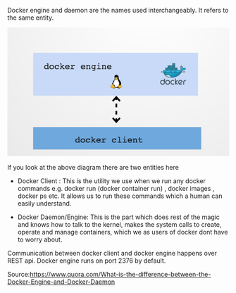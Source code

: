 Docker engine and daemon are the names used interchangeably. 
It refers to the same entity.

![drawing](main-qimg-1fb13c0a21aff279d952e65aea4aeaff.png)

If you look at the above diagram there are two entities here

- Docker Client : This is the utility we use when we run any docker commands e.g. docker run (docker container run) , docker images , docker ps etc. It allows us to run these commands which a human can easily understand.

- Docker Daemon/Engine: This is the part which does rest of the magic and knows how to talk to the kernel, makes the system calls to create, operate and manage containers, which we as users of docker dont have to worry about.

Communication between docker client and docker engine happens over REST api. Docker engine runs on port 2376 by default.

Source:https://www.quora.com/What-is-the-difference-between-the-Docker-Engine-and-Docker-Daemon